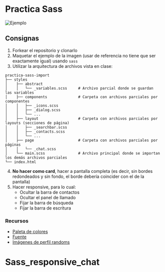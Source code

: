 # Practica Sass

![Ejemplo](https://cdn.dribbble.com/users/164393/screenshots/2528482/attachments/499046/direct-messaging-lg.jpg)

## Consignas

1. Forkear el repositorio y clonarlo
2. Maquetar el ejemplo de la imagen (usar de referencia no tiene que ser exactamente igual) usando `sass`
3. Utilizar la arquitectura de archivos vista en clase:

```
practica-sass-import
├── styles
│    ├── abstract
│    │   └── _variables.scss     # Archivo parcial donde se guardan las variables
│    ├── components              # Carpeta con archivos parciales por componentes
│    │   ├── _icons.scss         
│    │   ├── _dialog.scss        
│    │   └── ...  
│    ├── layout                  # Carpeta con archivos parciales por layouts (secciones de página)
│    │   ├── _searchbar.scss         
│    │   ├── _contacts.scss        
│    │   └── ...
│    ├── page                    # Carpeta con archivos parciales por páginas
│    │   └── _chat.scss        
│    └── main.scss               # Archivo principal donde se importan los demás archivos parciales
└── index.html
```

4. **No hacer como card**, hacer a pantalla completa (es decir, sin bordes redondeados y sin fondo, el borde debería coincider con el de la pantalla) 
5. Hacer responsive, para lo cual:
   - Ocultar la barra de contactos
   - Ocultar el panel de llamado
   - Fijar la barra de búsqueda
   - Fijar la barra de escritura 
  
### Recursos  

- [Paleta de colores](https://aco-viewer.appspot.com/443c197f088b593e6546405a271169b0)
- [Fuente](https://fonts.google.com/specimen/Varela+Round)
- [Imágenes de perfil randoms](https://randomuser.me/photos)
# Sass_responsive_chat
